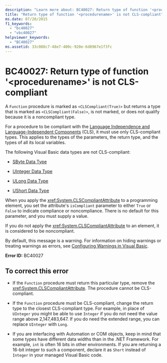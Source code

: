```yaml
---
description: "Learn more about: BC40027: Return type of function '<procedurename>' is not CLS-compliant"
title: "Return type of function '<procedurename>' is not CLS-compliant"
ms.date: 07/20/2015
f1_keywords:
  - "bc40027"
  - "vbc40027"
helpviewer_keywords:
  - "BC40027"
ms.assetid: 33c088c7-48e7-400c-920e-6d8967e1f3fc
---
```

# BC40027: Return type of function '\<procedurename>' is not CLS-compliant

A `Function` procedure is marked as `<CLSCompliant(True)>` but returns a type that is marked as `<CLSCompliant(False)>`, is not marked, or does not qualify because it is a noncompliant type.

 For a procedure to be compliant with the [Language Independence and Language-Independent Components](../../../standard/language-independence-and-language-independent-components.md) (CLS), it must use only CLS-compliant types. This applies to the types of the parameters, the return type, and the types of all its local variables.

 The following Visual Basic data types are not CLS-compliant:

- [SByte Data Type](../data-types/sbyte-data-type.md)

- [UInteger Data Type](../data-types/uinteger-data-type.md)

- [ULong Data Type](../data-types/ulong-data-type.md)

- [UShort Data Type](../data-types/ushort-data-type.md)

 When you apply the <xref:System.CLSCompliantAttribute> to a programming element, you set the attribute's `isCompliant` parameter to either `True` or `False` to indicate compliance or noncompliance. There is no default for this parameter, and you must supply a value.

 If you do not apply the <xref:System.CLSCompliantAttribute> to an element, it is considered to be noncompliant.

 By default, this message is a warning. For information on hiding warnings or treating warnings as errors, see [Configuring Warnings in Visual Basic](/visualstudio/ide/configuring-warnings-in-visual-basic).

 **Error ID:** BC40027

## To correct this error

- If the `Function` procedure must return this particular type, remove the <xref:System.CLSCompliantAttribute>. The procedure cannot be CLS-compliant.

- If the `Function` procedure must be CLS-compliant, change the return type to the closest CLS-compliant type. For example, in place of `UInteger` you might be able to use `Integer` if you do not need the value range above 2,147,483,647. If you do need the extended range, you can replace `UInteger` with `Long`.

- If you are interfacing with Automation or COM objects, keep in mind that some types have different data widths than in the .NET Framework. For example, `int` is often 16 bits in other environments. If you are returning a 16-bit integer to such a component, declare it as `Short` instead of `Integer` in your managed Visual Basic code.
